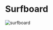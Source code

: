 # Surfboard
![surfboard](https://github.com/pruffit/Surfboard/assets/92226657/e480ff08-160d-4c1c-8cd0-67b2f1aca3e9)
